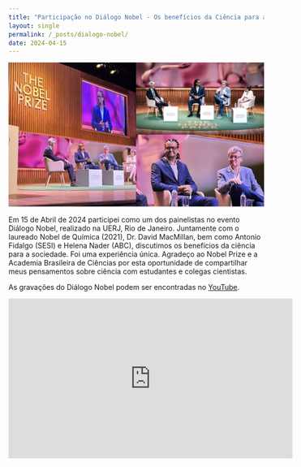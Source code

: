 ```yaml
---
title: "Participação no Diálogo Nobel - Os benefícios da Ciência para a sociedade"
layout: single
permalink: /_posts/dialogo-nobel/
date: 2024-04-15
---
```


<a href="https://andersonbrito.github.io/_posts/dialogo-nobel/"><img src="/assets/images/cover-nobel.png" width="700"></a>

Em 15 de Abril de 2024 participei como um dos painelistas no evento Diálogo Nobel, realizado na UERJ, Rio de Janeiro. Juntamente com o laureado Nobel de Química (2021), Dr. David MacMillan, bem como Antonio Fidalgo (SESI) e Helena Nader (ABC), discutimos os benefícios da ciência para a sociedade. Foi uma experiência única. Agradeço ao Nobel Prize e a Academia Brasileira de Ciências por esta oportunidade de compartilhar meus pensamentos sobre ciência com estudantes e colegas cientistas.

As gravações do Diálogo Nobel podem ser encontradas no [YouTube](https://www.youtube.com/live/99VjiKDv-VA?si=yUDGEBUYeuOeGeVB&t=2234).

<iframe width="560" height="315" src="https://www.youtube.com/embed/99VjiKDv-VA?si=avH3IkGmp-obN4YY&amp;start=2241" title="YouTube video player" frameborder="0" allow="accelerometer; autoplay; clipboard-write; encrypted-media; gyroscope; picture-in-picture; web-share" referrerpolicy="strict-origin-when-cross-origin" allowfullscreen></iframe>